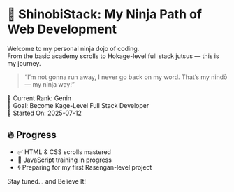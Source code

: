 # 🥷 ShinobiStack: My Ninja Path of Web Development

Welcome to my personal ninja dojo of coding.  
From the basic academy scrolls to Hokage-level full stack jutsus — this is my journey.

> “I’m not gonna run away, I never go back on my word. That’s my nindō — my ninja way!”

👤 Current Rank: Genin  
🚀 Goal: Become Kage-Level Full Stack Developer  
📅 Started On: 2025-07-12

## 🔥 Progress

- ✅ HTML & CSS scrolls mastered
- 🧠 JavaScript training in progress
- 🌀 Preparing for my first Rasengan-level project

Stay tuned... and Believe It!

